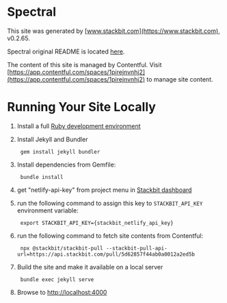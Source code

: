 # Spectral

This site was generated by [www.stackbit.com](https://www.stackbit.com), v0.2.65.

Spectral original README is located [here](./README.theme.md).

The content of this site is managed by Contentful. Visit [https://app.contentful.com/spaces/1pirejnvnhj2](https://app.contentful.com/spaces/1pirejnvnhj2) to manage site content.

# Running Your Site Locally

1. Install a full [Ruby development environment](https://jekyllrb.com/docs/installation/)

1. Install Jekyll and Bundler

        gem install jekyll bundler

1. Install dependencies from Gemfile:

        bundle install

1. get "netlify-api-key" from project menu in [Stackbit dashboard](https://app.stackbit.com/dashboard)

1. run the following command to assign this key to `STACKBIT_API_KEY` environment variable:

        export STACKBIT_API_KEY={stackbit_netlify_api_key}

1. run the following command to fetch site contents from Contentful:

        npx @stackbit/stackbit-pull --stackbit-pull-api-url=https://api.stackbit.com/pull/5d62857f44ab0a0012a2ed5b

1. Build the site and make it available on a local server

        bundle exec jekyll serve

1. Browse to [http://localhost:4000](http://localhost:4000)
